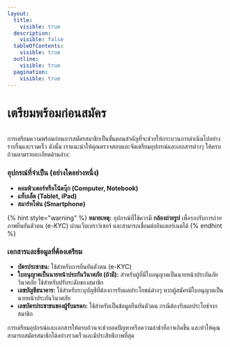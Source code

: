 ```yaml
---
layout:
  title:
    visible: true
  description:
    visible: false
  tableOfContents:
    visible: true
  outline:
    visible: true
  pagination:
    visible: true
---
```


# เตรียมพร้อมก่อนสมัคร

<figure><img src="https://gitbookio.github.io/onboarding-template-images/quickstart-hero.png" alt=""><figcaption></figcaption></figure>

การเตรียมความพร้อมก่อนการสมัครสมาชิกเป็นขั้นตอนสำคัญที่จะช่วยให้กระบวนการดำเนินไปอย่างราบรื่นและรวดเร็ว ดังนั้น เราแนะนำให้คุณตรวจสอบและจัดเตรียมอุปกรณ์และเอกสารต่างๆ ให้ครบถ้วนตามรายละเอียดด้านล่าง:

### อุปกรณ์ที่จำเป็น (อย่างใดอย่างหนึ่ง)

* **คอมพิวเตอร์หรือโน้ตบุ๊ก (Computer, Notebook)**
* **แท็บเล็ต (Tablet, iPad)**
* **สมาร์ทโฟน (Smartphone)**

{% hint style="warning" %}
**หมายเหตุ:** อุปกรณ์ที่ใช้ควรมี __กล้องถ่ายรูป__ เพื่อรองรับการถ่ายภาพยืนยันตัวตน (e-KYC) ผ่านเว็บเบราว์เซอร์ และสามารถเชื่อมต่ออินเตอร์เนตได้
{% endhint %}

### เอกสารและข้อมูลที่ต้องเตรียม

* **บัตรประชาชน:** ใช้สำหรับการยืนยันตัวตน (e-KYC)
* **ใบอนุญาตเป็นนายหน้าประกันวินาศภัย (ถ้ามี):** สำหรับผู้ที่มีใบอนุญาตเป็นนายหน้าประกันภัยวินาศภัย ใช้สำหรับปรับระดับของสมาชิก
* **เลขบัญชีธนาคาร:** ใช้สำหรับระบุบัญชีที่ต้องการรับผลประโยชน์ต่างๆ หากผู้สมัครมีใบอนุญาตเป็นนายหน้าประกันวินาศภัย
* **เลขบัตรประชาชนของผู้รับมรดก:** ใช้สำหรับเป็นข้อมูลยืนยันตัวตน กรณีต้องรับผลประโยช์จากสมาชิก

การเตรียมอุปกรณ์และเอกสารให้ครบถ้วนจะช่วยลดปัญหาหรือความล่าช้าที่อาจเกิดขึ้น และทำให้คุณสามารถสมัครสมาชิกได้อย่างรวดเร็วและมีประสิทธิภาพที่สุด
